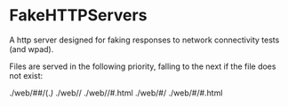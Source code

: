 FakeHTTPServers
===========

A http server designed for faking responses to network connectivity tests (and wpad).

Files are served in the following priority, falling to the next if the file does not exist:

./web/##/(.*)*<path>
./web/<host>/<path>
./web/<host>/#.html
./web/#/<path>
./web/#/#.html
